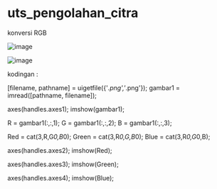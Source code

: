 # uts_pengolahan_citra
konversi RGB

![image](https://user-images.githubusercontent.com/56398559/117011157-c079e880-ad17-11eb-8f73-5fd78072043a.png)

![image](https://user-images.githubusercontent.com/56398559/117011238-d5567c00-ad17-11eb-847a-4f5870a146fc.png)

kodingan :

[filename, pathname] = uigetfile({'*.png','*.png'});
gambar1 = imread([pathname, filename]);

axes(handles.axes1);
imshow(gambar1);

R = gambar1(:,:,1);
G = gambar1(:,:,2);
B = gambar1(:,:,3);

Red = cat(3,R,G*0,B*0);
Green = cat(3,R*0,G,B*0);
Blue = cat(3,R*0,G*0,B);

axes(handles.axes2);
imshow(Red);

axes(handles.axes3);
imshow(Green);

axes(handles.axes4);
imshow(Blue);

